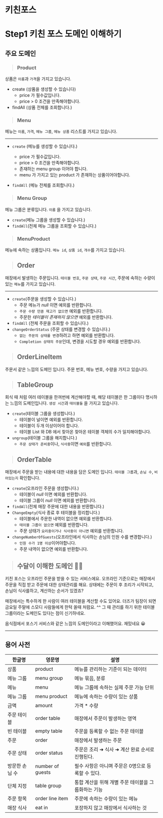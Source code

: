 # 키친포스

# Step1 키친 포스 도메인 이해하기 

## 주요 도메인

> ### Product
상품은 `이름`과 `가격`을 가지고 있습니다. 
- create (상품을 생성할 수 있습니다)
  - price 가 필수값입니다.
  - price > 0 조건을 만족해야합니다.
- findAll (상품 전체를 조회합니다.)

> ### Menu
메뉴는 `이름`, `가격`, `메뉴 그룹`, `메뉴 상품` 리스트를 가지고 있습니다.

---

- `create` (메뉴를 생성할 수 있습니다.)
    - price 가 필수값입니다.
    - price > 0 조건을 만족해야합니다.
    - 존재하는 menu group 이어야 합니다. 
    - menu 가 가지고 있는 product 가 존재하는 상품이어야합니다.
  
- `findAll` (메뉴 전체를 조회합니다.)


> ### Menu Group
메뉴 그룹은 분류입니다. `이름` 을 가지고 있습니다.
- `create`(메뉴 그룹을 생성할 수 있습니다.)
- `findAll`(전체 메뉴 그룹을 조회할 수 있습니다.)

> ### MenuProduct
메뉴에 속하는 상품입니다. `메뉴 id`, `상품 id`, `개수`를 가지고 있습니다.


> ## Order
매장에서 발생하는 주문입니다.  `테이블 번호`, `주문 상태`, `주문 시간`, 주문에 속하는 수량이 있는 `메뉴`를 가지고 있습니다.

---

- `create`(주문을 생성할 수 있습니다.)
  - 주문 메뉴가 *null* 이면 예외를 반환합니다.
  - `주문 수량 만큼 재고가 없으면` 예외를 반환합니다.
  - 주문한 *테이블이 존재하지 않으면* 예외를 반환합니다.
- `findAll` (전체 주문을 조회할 수 있습니다.)
- `changeOrderStatus` (주문 상태를 변경할 수 있습니다.)
  - `없는 주문의 상태를 변경`하려고 하면 예외를 반환합니다.
  - `Completion 상태의 주문`인데, 변경을 시도할 경우 예외를 반환합니다.

> ## OrderLineItem
주문서 같은 느낌의 도메인 입니다. 주문 번호, 메뉴 번호, 수량을 가지고 있습니다.

> ## TableGroup
회식 때 처럼 여러 테이블을 한꺼번에 계산해야할 때, 해당 테이블은 한 그룹이다 명시하는 느낌의 도메인입니다.
`생성 시간`과 `테이블들` 을 가지고 있습니다. 

- `create`(테이블 그룹을 생성합니다.)
  - 테이블이 널이면 예외를 반환합니다.
  - 테이블이 두개 이상이어야 합니다.
  - 테이블 List 와 DB 에서 찾아온  찾아온 테이블 객체의 수가 일치해야합니다.
- `ungroup`(테이블 그룹을 해지합니다.)
  - `주문 상태가 준비중`이나, `식사중`이면 `예외`를 반환합니다.

> ## OrderTable
매장에서 주문을 받는 내용에 대한 내용을 담은 도메인 입니다. `테이블 그룹`과, `손님 수`, `비어있는지` 확인합니다.
- `create`(오프라인 주문을 생성합니다.)
  - 테이블이 *null* 이면 예외를 반환합니다.
  - 테이블 그룹이 *null* 이면 예외를 반환합니다.
- `findAll`(전체 매장 주문에 대한 내용을 반환합니다.)
- `ChangeEmpty`(식사 종료 후 테이블을 정리합니다.)
  - 테이블에서 주문한 내역이 없으면 예외를 반환합니다.
  - `테이블 그룹이 없으면` 예외를 반환합니다.
  - 주문 상태가 `요리중이거나 식사중이 아니면` 예외를 반환합니다.
- `changeNumberOfGuests`(오프라인에서 식사하는 손님의 인원 수를 변경합니다.)
  - `인원 수가 1명 이상`이어야합니다.
  - 주문 내역이 없으면 예외를 반환합니다.

  
> ## 수달이 이해한 도메인 ✍🏻 
키친 포스는 오프라인 주문을 받을 수 있는 서비스에요. 
오프라인 기준으로는 매장에서 주문을 직접 받고 주문에 대한 상태관리를 해요. 
상태에는 주문이 후 조리가 시작되고, 손님이 식사를하고, 계산하는 순서가 있겠죠?

매장에서는 특수하게 한 사람이 여러 테이블을 계산할 수도 있어요. 더즈가 팀장이 되면
금요일 주말에 스모디 사람들에게 한턱 쏠때 처럼요. ^^ 그 때 관리를 하기 위한 테이블 그룹이라는 도메인도 있다는 점이 신기하네요.

음식점에서 포스기 서비스와 같은 느낌의 도메인이라고 이해했어요. 재밌네요 😀

---


## 용어 사전

| 한글명 | 영문명 | 설명 |
| --- | --- | --- |
| 상품 | product | 메뉴를 관리하는 기준이 되는 데이터 |
| 메뉴 그룹 | menu group | 메뉴 묶음, 분류 |
| 메뉴 | menu | 메뉴 그룹에 속하는 실제 주문 가능 단위 |
| 메뉴 그룹 | menu product | 메뉴에 속하는 수량이 있는 상품 |
| 금액 | amount | 가격 * 수량 |
| 주문 테이블 | order table | 매장에서 주문이 발생하는 영역 |
| 빈 테이블 | empty table | 주문을 등록할 수 없는 주문 테이블 |
| 주문 | order | 매장에서 발생하는 주문 |
| 주문 상태 | order status | 주문은 조리 ➜ 식사 ➜ 계산 완료 순서로 진행된다. |
| 방문한 손님 수 | number of guests | 필수 사항은 아니며 주문은 0명으로 등록할 수 있다. |
| 단체 지정 | table group | 통합 계산을 위해 개별 주문 테이블을 그룹화하는 기능 |
| 주문 항목 | order line item | 주문에 속하는 수량이 있는 메뉴 |
| 매장 식사 | eat in | 포장하지 않고 매장에서 식사하는 것 |
